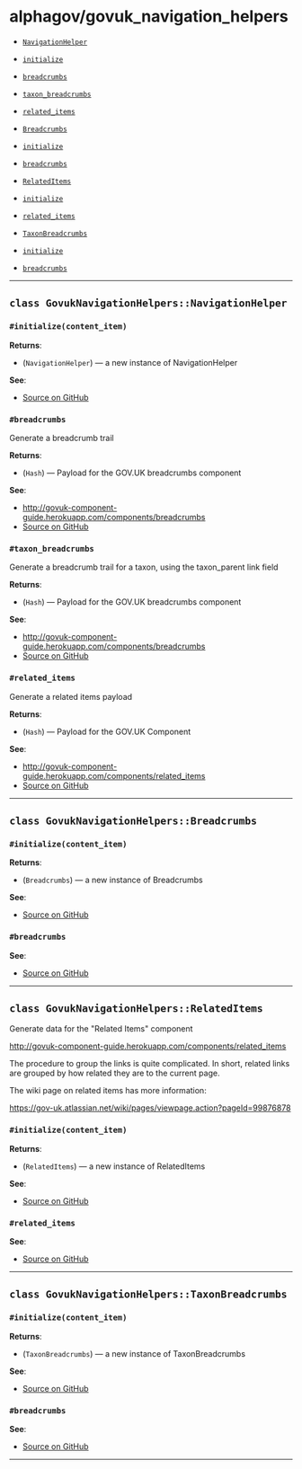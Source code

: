 # alphagov/govuk_navigation_helpers

- [`NavigationHelper`](#class-govuknavigationhelpersnavigationhelper)
 - [`initialize`](#initializecontent_item)
 - [`breadcrumbs`](#breadcrumbs)
 - [`taxon_breadcrumbs`](#taxon_breadcrumbs)
 - [`related_items`](#related_items)

- [`Breadcrumbs`](#class-govuknavigationhelpersbreadcrumbs)
 - [`initialize`](#initializecontent_item)
 - [`breadcrumbs`](#breadcrumbs)

- [`RelatedItems`](#class-govuknavigationhelpersrelateditems)
 - [`initialize`](#initializecontent_item)
 - [`related_items`](#related_items)

- [`TaxonBreadcrumbs`](#class-govuknavigationhelperstaxonbreadcrumbs)
 - [`initialize`](#initializecontent_item)
 - [`breadcrumbs`](#breadcrumbs)

---

## `class GovukNavigationHelpers::NavigationHelper`


### `#initialize(content_item)`


**Returns**:

- (`NavigationHelper`) — a new instance of NavigationHelper


**See**:
- [Source on GitHub](https://github.com/alphagov/govuk_navigation_helpers/blob/master/lib/govuk_navigation_helpers.rb#L8)

### `#breadcrumbs`

Generate a breadcrumb trail

**Returns**:

- (`Hash`) — Payload for the GOV.UK breadcrumbs component


**See**:
- http://govuk-component-guide.herokuapp.com/components/breadcrumbs 
- [Source on GitHub](https://github.com/alphagov/govuk_navigation_helpers/blob/master/lib/govuk_navigation_helpers.rb#L16)

### `#taxon_breadcrumbs`

Generate a breadcrumb trail for a taxon, using the taxon_parent link field

**Returns**:

- (`Hash`) — Payload for the GOV.UK breadcrumbs component


**See**:
- http://govuk-component-guide.herokuapp.com/components/breadcrumbs 
- [Source on GitHub](https://github.com/alphagov/govuk_navigation_helpers/blob/master/lib/govuk_navigation_helpers.rb#L24)

### `#related_items`

Generate a related items payload

**Returns**:

- (`Hash`) — Payload for the GOV.UK Component


**See**:
- http://govuk-component-guide.herokuapp.com/components/related_items 
- [Source on GitHub](https://github.com/alphagov/govuk_navigation_helpers/blob/master/lib/govuk_navigation_helpers.rb#L32)

---

## `class GovukNavigationHelpers::Breadcrumbs`


### `#initialize(content_item)`


**Returns**:

- (`Breadcrumbs`) — a new instance of Breadcrumbs


**See**:
- [Source on GitHub](https://github.com/alphagov/govuk_navigation_helpers/blob/master/lib/govuk_navigation_helpers/breadcrumbs.rb#L3)

### `#breadcrumbs`



**See**:
- [Source on GitHub](https://github.com/alphagov/govuk_navigation_helpers/blob/master/lib/govuk_navigation_helpers/breadcrumbs.rb#L7)

---

## `class GovukNavigationHelpers::RelatedItems`

Generate data for the "Related Items" component

http://govuk-component-guide.herokuapp.com/components/related_items

The procedure to group the links is quite complicated. In short, related links
are grouped by how related they are to the current page.

The wiki page on related items has more information:

https://gov-uk.atlassian.net/wiki/pages/viewpage.action?pageId=99876878

### `#initialize(content_item)`


**Returns**:

- (`RelatedItems`) — a new instance of RelatedItems


**See**:
- [Source on GitHub](https://github.com/alphagov/govuk_navigation_helpers/blob/master/lib/govuk_navigation_helpers/related_items.rb#L16)

### `#related_items`



**See**:
- [Source on GitHub](https://github.com/alphagov/govuk_navigation_helpers/blob/master/lib/govuk_navigation_helpers/related_items.rb#L20)

---

## `class GovukNavigationHelpers::TaxonBreadcrumbs`


### `#initialize(content_item)`


**Returns**:

- (`TaxonBreadcrumbs`) — a new instance of TaxonBreadcrumbs


**See**:
- [Source on GitHub](https://github.com/alphagov/govuk_navigation_helpers/blob/master/lib/govuk_navigation_helpers/taxon_breadcrumbs.rb#L3)

### `#breadcrumbs`



**See**:
- [Source on GitHub](https://github.com/alphagov/govuk_navigation_helpers/blob/master/lib/govuk_navigation_helpers/taxon_breadcrumbs.rb#L7)

---

